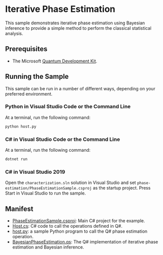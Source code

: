 ﻿---
page_type: sample
languages: [qsharp, python, csharp]
products: [qdk]
---

# Iterative Phase Estimation #

This sample demonstrates iterative phase estimation using Bayesian inference to provide a simple method to perform the classical statistical analysis.

## Prerequisites ##

- The Microsoft [Quantum Development Kit](https://docs.microsoft.com/quantum/install-guide/).

## Running the Sample ##

This sample can be run in a number of different ways, depending on your preferred environment.


### Python in Visual Studio Code or the Command Line ###

At a terminal, run the following command:

```bash
python host.py
```

### C# in Visual Studio Code or the Command Line ###

At a terminal, run the following command:

```bash
dotnet run
```

### C# in Visual Studio 2019 ###

Open the `characterization.sln` solution in Visual Studio and set `phase-estimation/PhaseEstimationSample.csproj` as the startup project.
Press Start in Visual Studio to run the sample.


## Manifest ##

- [PhaseEstimationSample.csproj](./PhaseEstimationSample.csproj): Main C# project for the example.
- [Host.cs](./Host.cs): C# code to call the operations defined in Q#.
- [host.py](./host.py): a sample Python program to call the Q# phase estimation operation.
- [BayesianPhaseEstimation.qs](./BayesianPhaseEstimation.qs): The Q# implementation of iterative phase estimation and Bayesian inference.
